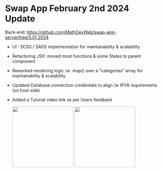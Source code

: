 # Swap App February 2nd 2024 Update

Back-end: https://github.com/MathDevWeb/swap-app-server/tree/5.01.2024

- UI : SCSS / SASS implementation for maintanability & scalability
- Refactoring JSX: moved most functions & some States to parent component
- Reworked rendering logic /w .map() over a "categories" array for maintanability & scalability
- Updated Database connection credentials to align /w IPV6 requirements (on host side)
- Added a Tutorial video link as per Users feedback

  <div>
    <img src="https://github.com/MathDevWeb/swap-app/assets/140265706/cc08d0be-3667-4fc2-adcf-fbc75527f38a" height= 200 />
    <span><img src="https://github.com/MathDevWeb/swap-app/assets/140265706/22cca0d0-ceeb-429e-a278-bb68d2591efd" height= 200 /></span>
  </div>
